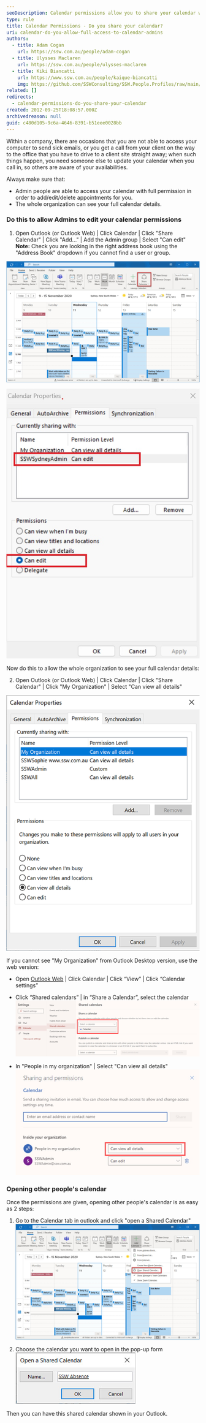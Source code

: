 ```yaml
---
seoDescription: Calendar permissions allow you to share your calendar with admin personnel and your entire organization, enabling them to view and edit your availability.
type: rule
title: Calendar Permissions - Do you share your calendar?
uri: calendar-do-you-allow-full-access-to-calendar-admins
authors:
  - title: Adam Cogan
    url: https://ssw.com.au/people/adam-cogan
  - title: Ulysses Maclaren
    url: https://ssw.com.au/people/ulysses-maclaren
  - title: Kiki Biancatti
    url: https://www.ssw.com.au/people/kaique-biancatti
    img: https://github.com/SSWConsulting/SSW.People.Profiles/raw/main/Kaique-Biancatti/Images/Kaique-Biancatti-Profile.jpg
related: []
redirects:
  - calendar-permissions-do-you-share-your-calendar
created: 2012-09-25T18:08:57.000Z
archivedreason: null
guid: c480d105-9c6a-4646-8391-b51eee0028bb
---
```


Within a company, there are occasions that you are not able to access your computer to send sick emails, or you get a call from your client on the way to the office that you have to drive to a client site straight away; when such things happen, you need someone else to update your calendar when you call in, so others are aware of your availabilities.

<!--endintro-->

Always make sure that:

- Admin people are able to access your calendar with full permission in order to add/edit/delete appointments for you.
- The whole organization can see your full calendar details.

### Do this to allow Admins to edit your calendar permissions

1. Open Outlook (or Outlook Web) | Click Calendar | Click "Share Calendar" | Click "Add..." | Add the Admin group | Select "Can edit"
   **Note:** Check you are looking in the right address book using the "Address Book" dropdown if you cannot find a user or group.

![Figure: Click on "Share Calendar" in Outlook](Share-Calendar.jpg)

![Figure: Give admins full access to your calendar in Outlook with "Can edit"](calendarproperties.png)

Now do this to allow the whole organization to see your full calendar details:

2. Open Outlook (or Outlook Web) | Click Calendar | Click "Share Calendar" | Click "My Organization" | Select "Can view all details"

![Figure: Give the whole organization access to your calendar in Outlook with "Can view all details"](CanViewAllDetails.png)

If you cannot see "My Organization" from Outlook Desktop version, use the web version:

- Open [Outlook Web](https://outlook.office.com/) | Click Calendar | Click “View” | Click “Calendar settings”

- Click “Shared calendars” | in “Share a Calendar”, select the calendar  
  ![Figure: Select the calendar to change permissions](selectcalendarweb.jpg)

- In "People in my organization" | Select "Can view all details"  
  ![Figure: Give the whole organization access to your calendar in Outlook with "Can view all details"](changepermissionsweb.jpg)

### Opening other people's calendar

Once the permissions are given, opening other people's calendar is as easy as 2 steps:

1. Go to the Calendar tab in outlook and click "open a Shared Calendar"  
   ![Figure: Opening a shared calendar](Shared-Calendar.jpg)

2. Choose the calendar you want to open in the pop-up form  
   ![Figure: Find the calendar you want](SSWAbsence.jpg)

Then you can have this shared calendar shown in your Outlook.
